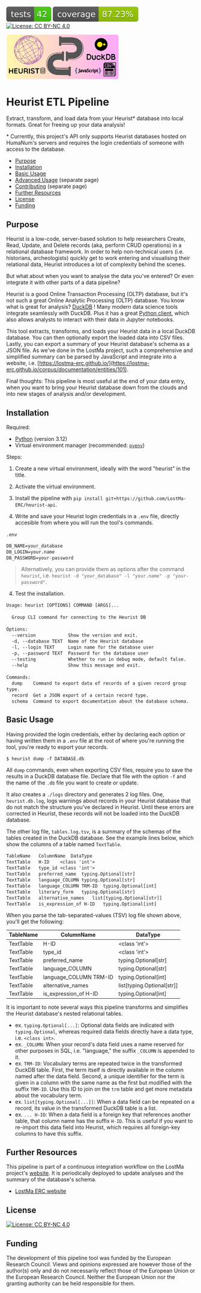 ![count of tests](./docs/assets/tests-badge.svg)
![test coverage](./docs/assets/coverage-badge.svg)
[![License: CC BY-NC 4.0](https://img.shields.io/badge/License-CC_BY--NC_4.0-lightgrey.svg)](https://creativecommons.org/licenses/by-nc/4.0/)

<img src="./docs/assets/logo-transparent-1.png" style="width:300px" alt="Logo showing heurist on the left, a pipe in the middle, and output formats DuckDB, JavaScript and CSV on the right."/>

# Heurist ETL Pipeline

Extract, transform, and load data from your Heurist* database into local formats. Great for freeing up your data analysis!

\* Currently, this project's API only supports Heurist databases hosted on HumaNum's servers and requires the login credentials of someone with access to the database.

- [Purpose](#purpose)
- [Installation](#installation)
- [Basic Usage](#basic-usage)
- [Advanced Usage](./docs/AdvancedUsage.md) (separate page)
- [Contributing](./docs/ContributingFile.md) (separate page)
- [Further Resources](#further-resources)
- [License](#license)
- [Funding](#funding)

## Purpose

Heurist is a low-code, server-based solution to help researchers Create, Read, Update, and Delete records (aka, perform CRUD operations) in a relational database framework. In order to help non-technical users (i.e. historians, archeologists) quickly get to work entering and visualising their relational data, Heurist introduces a lot of complexity behind the scenes.

But what about when you want to analyse the data you've entered? Or even integrate it with other parts of a data pipeline?

Heurist is a good Online Transaction Processing (OLTP) database, but it's not such a great Online Analytic Processing (OLTP) database. You know what is great for analysis? [DuckDB](https://duckdb.org/) ! Many modern data science tools integrate seamlessly with DuckDB. Plus it has a great [Python client](https://duckdb.org/docs/api/python/overview), which also allows analysts to interact with their data in Jupyter notebooks.

This tool extracts, transforms, and loads your Heurist data in a local DuckDB database. You can then optionally export the loaded data into CSV files. Lastly, you can export a summary of your Heurist database's schema as a JSON file. As we've done in the LostMa project, such a comprehensive and simplified summary can be parsed by JavaScript and integrate into a website, i.e. [https://lostma-erc.github.io/](https://lostma-erc.github.io/corpus/documentation/entities/101).

Final thoughts: This pipeline is most useful at the end of your data entry, when you want to bring your Heurist database down from the clouds and into new stages of analysis and/or development.

## Installation

Required:
- [Python](https://realpython.com/installing-python/) (version 3.12)
- Virtual environment manager (recommended: [`pyenv`](https://github.com/pyenv/pyenv))

Steps:

1. Create a new virtual environment, ideally with the word "heurist" in the title.

2. Activate the virtual environment.

2. Install the pipeline with `pip install git+https://github.com/LostMa-ERC/heurist-api`.

2. Write and save your Heurist login credentials in a `.env` file, directly accesible from where you will run the tool's commands.

`.env`
```
DB_NAME=your_database
DB_LOGIN=your.name
DB_PASSWORD=your-password
```

> Alternatively, you can provide them as options after the command `heurist`, i.e. `heurist -d "your_database" -l "your.name" -p "your-password"`.

4. Test the installation.

```console
Usage: heurist [OPTIONS] COMMAND [ARGS]...

  Group CLI command for connecting to the Heurist DB

Options:
  --version            Show the version and exit.
  -d, --database TEXT  Name of the Heurist database
  -l, --login TEXT     Login name for the database user
  -p, --password TEXT  Password for the database user
  --testing            Whether to run in debug mode, default false.
  --help               Show this message and exit.

Commands:
  dump    Command to export data of records of a given record group type.
  record  Get a JSON export of a certain record type.
  schema  Command to export documentation about the database schema.
```

## Basic Usage

Having provided the login credentials, either by declaring each option or having written them in a `.env` file at the root of where you're running the tool, you're ready to export your records.

```shell
$ heurist dump -f DATABASE.db
```
All `dump` commands, even when exporting CSV files, require you to save the results in a DuckDB database file. Declare that file with the option `-f` and the name of the `.db` file you want to create or update.

It also creates a `./logs` directory and generates 2 log files. One, `heurist.db.log`, logs warnings about records in your Heurist database that do not match the structure you've declared in Heurist. Until these errors are corrected in Heurist, these records will not be loaded into the DuckDB database.

The other log file, `tables.log.tsv`, is a summary of the schemas of the tables created in the DuckDB database. See the example lines below, which show the columns of a table named `TextTable`.

```tsv
TableName	ColumnName	DataType
TextTable	H-ID	<class 'int'>
TextTable	type_id	<class 'int'>
TextTable	preferred_name	typing.Optional[str]
TextTable	language_COLUMN	typing.Optional[str]
TextTable	language_COLUMN TRM-ID	typing.Optional[int]
TextTable	literary_form	typing.Optional[str]
TextTable	alternative_names	list[typing.Optional[str]]
TextTable	is_expression_of H-ID	typing.Optional[int]
```

When you parse the tab-separated-values (TSV) log file shown above, you'll get the following:

|TableName|ColumnName|DataType|
|--|--|--|
|TextTable|H-ID|<class 'int'>|
|TextTable|type_id|<class 'int'>|
|TextTable|preferred_name|typing.Optional[str]|
|TextTable|language_COLUMN|typing.Optional[str]|
|TextTable|language_COLUMN TRM-ID|typing.Optional[int]|
|TextTable|alternative_names|list[typing.Optional[str]]|
|TextTable|is_expression_of H-ID|typing.Optional[int]|

It is important to note several ways this pipeline transforms and simplifies the Heurist database's nested relational tables.

- ex. `typing.Optional[...]`: Optional data fields are indicated with `typing.Optional`, whereas required data fields directly have a data type, i.e. `<class int>`.
- ex. `_COLUMN`: When your record's data field uses a name reserved for other purposes in SQL, i.e. "language," the suffix `_COLUMN` is appended to it.
- ex. `TRM-ID`: Vocabulary terms are repeated twice in the transformed DuckDB table. First, the term itself is directly available in the column named after the data field. Second, a unique identifier for the term is given in a column with the same name as the first but modified with the suffix `TRM-ID`. Use this ID to join on the `trm` table and get more metadata about the vocabulary term.
- ex. `list[typing.Optional[...]]`: When a data field can be repeated on a record, its value in the transformed DuckDB table is a list.
- ex. `... H-ID`: When a data field is a foreign key that references another table, that column name has the suffix `H-ID`. This is useful if you want to re-import this data field into Heurist, which requires all foreign-key columns to have this suffix.

## Further Resources

This pipeline is part of a continuous integration workflow on the LostMa project's [website](https://lostma-erc.github.io/corpus). It is periodically deployed to update analyses and the summary of the database's schema.

- [LostMa ERC website](https://lostma-erc.github.io/corpus)

## License
[![License: CC BY-NC 4.0](https://img.shields.io/badge/License-CC_BY--NC_4.0-lightgrey.svg)](https://creativecommons.org/licenses/by-nc/4.0/)

## Funding

The development of this pipeline tool was funded by the European Research Council. Views and opinions expressed are however those of the author(s) only and do not necessarily reflect those of the European Union or the European Research Council. Neither the European Union nor the granting authority can be held responsible for them.
